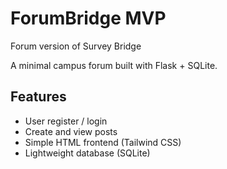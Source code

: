 # ForumBridge MVP
Forum version of Survey Bridge

A minimal campus forum built with Flask + SQLite.

## Features
- User register / login
- Create and view posts
- Simple HTML frontend (Tailwind CSS)
- Lightweight database (SQLite)
